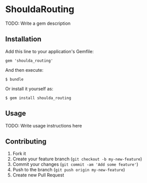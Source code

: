 # ShouldaRouting

TODO: Write a gem description

## Installation

Add this line to your application's Gemfile:

    gem 'shoulda_routing'

And then execute:

    $ bundle

Or install it yourself as:

    $ gem install shoulda_routing

## Usage

TODO: Write usage instructions here

## Contributing

1. Fork it
2. Create your feature branch (`git checkout -b my-new-feature`)
3. Commit your changes (`git commit -am 'Add some feature'`)
4. Push to the branch (`git push origin my-new-feature`)
5. Create new Pull Request
